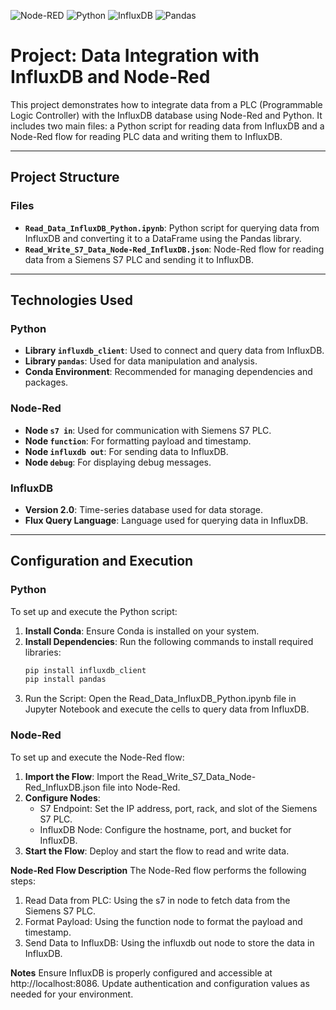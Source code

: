 ![Node-RED](https://img.shields.io/badge/Node--RED-%238F0000.svg?style=for-the-badge&logo=node-red&logoColor=white) 
![Python](https://img.shields.io/badge/python-3670A0?style=for-the-badge&logo=python&logoColor=ffdd54) 
![InfluxDB](https://img.shields.io/badge/InfluxDB-22ADF6?style=for-the-badge&logo=InfluxDB&logoColor=white) ![Pandas](https://img.shields.io/badge/pandas-%23150458.svg?style=for-the-badge&logo=pandas&logoColor=white)

# Project: Data Integration with InfluxDB and Node-Red

This project demonstrates how to integrate data from a PLC (Programmable Logic Controller) with the InfluxDB database using Node-Red and Python. It includes two main files: a Python script for reading data from InfluxDB and a Node-Red flow for reading PLC data and writing them to InfluxDB.

---

## Project Structure

### Files
- **`Read_Data_InfluxDB_Python.ipynb`**: Python script for querying data from InfluxDB and converting it to a DataFrame using the Pandas library.
- **`Read_Write_S7_Data_Node-Red_InfluxDB.json`**: Node-Red flow for reading data from a Siemens S7 PLC and sending it to InfluxDB.

---

## Technologies Used

### Python
- **Library `influxdb_client`**: Used to connect and query data from InfluxDB.
- **Library `pandas`**: Used for data manipulation and analysis.
- **Conda Environment**: Recommended for managing dependencies and packages.

### Node-Red
- **Node `s7 in`**: Used for communication with Siemens S7 PLC.
- **Node `function`**: For formatting payload and timestamp.
- **Node `influxdb out`**: For sending data to InfluxDB.
- **Node `debug`**: For displaying debug messages.

### InfluxDB
- **Version 2.0**: Time-series database used for data storage.
- **Flux Query Language**: Language used for querying data in InfluxDB.

---

## Configuration and Execution

### Python
To set up and execute the Python script:
1. **Install Conda**: Ensure Conda is installed on your system.
2. **Install Dependencies**: Run the following commands to install required libraries:
   ```bash
   pip install influxdb_client
   pip install pandas

3. Run the Script: Open the Read_Data_InfluxDB_Python.ipynb file in Jupyter Notebook and execute the cells to query data from InfluxDB.


### Node-Red
To set up and execute the Node-Red flow:

1. **Import the Flow**: Import the Read_Write_S7_Data_Node-Red_InfluxDB.json file into Node-Red.
2. **Configure Nodes**:
    - S7 Endpoint: Set the IP address, port, rack, and slot of the Siemens S7 PLC.
    - InfluxDB Node: Configure the hostname, port, and bucket for InfluxDB.
3. **Start the Flow**: Deploy and start the flow to read and write data.

**Node-Red Flow Description**
The Node-Red flow performs the following steps:

1. Read Data from PLC: Using the s7 in node to fetch data from the Siemens S7 PLC.
2. Format Payload: Using the function node to format the payload and timestamp.
3. Send Data to InfluxDB: Using the influxdb out node to store the data in InfluxDB.

**Notes**
Ensure InfluxDB is properly configured and accessible at http://localhost:8086.
Update authentication and configuration values as needed for your environment.
